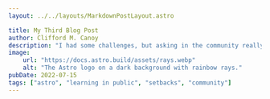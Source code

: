 ```yaml
---
layout: ../../layouts/MarkdownPostLayout.astro

title: My Third Blog Post
author: Clifford M. Canoy
description: "I had some challenges, but asking in the community really helped! It wasn't always smooth sailing, but I'm enjoying building with Astro. And, the [Discord community](https://astro.build/chat) is really friendly and helpful!"
image:
    url: "https://docs.astro.build/assets/rays.webp"
    alt: "The Astro logo on a dark background with rainbow rays."
pubDate: 2022-07-15
tags: ["astro", "learning in public", "setbacks", "community"]
---
```

